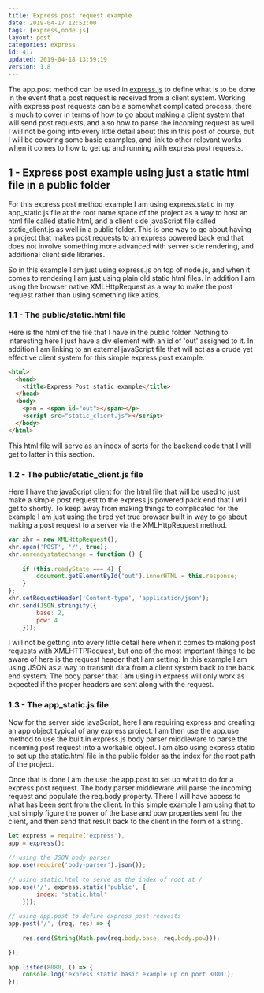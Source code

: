 ```yaml
---
title: Express post request example
date: 2019-04-17 12:52:00
tags: [express,node.js]
layout: post
categories: express
id: 417
updated: 2019-04-18 13:59:19
version: 1.8
---
```


The app.post method can be used in [express.js](https://expressjs.com/) to define what is to be done in the event that a post request is received from a client system. Working with express post requests can be a somewhat complicated process, there is much to cover in terms of how to go about making a client system that will send post requests, and also how to parse the incoming request as well. I will not be going into every little detail about this in this post of course, but I will be covering some basic examples, and link to other relevant works when it comes to how to get up and running with express post requests.

<!-- more -->

## 1 - Express post example using just a static html file in a public folder

For this express post method example I am using express.static in my app_static.js file at the root name space of the project as a way to host an html file called static.html, and a client side javaScript file called static_client.js as well in a public folder. This is one way to go about having a project that makes post requests to an express powered back end that does not involve something more advanced with server side rendering, and additional client side libraries. 

So in this example I am just using express.js on top of node.js, and when it comes to rendering I am just using plain old static html files. In addition I am using the browser native XMLHttpRequest as a way to make the post request rather than using something like axios.

### 1.1 - The public/static.html file

Here is the html of the file that I have in the public folder. Nothing to interesting here I just have a div element with an id of 'out' assigned to it. In addition I am linking to an external javaScript file that will act as a crude yet effective client system for this simple express post example.

```html
<html>
  <head>
    <title>Express Post static example</title>
  </head>
  <body>
    <p>n = <span id="out"></span></p>
    <script src="static_client.js"></script>
  </body>
</html>
```

This html file will serve as an index of sorts for the backend code that I will get to latter in this section.

### 1.2 - The public/static_client.js file

Here I have the javaScript client for the html file that will be used to just make a simple post request to the express.js powered pack end that I will get to shortly. To keep away from making things to complicated for the example I am just using the tired yet true browser built in way to go about making a post request to a server via the XMLHttpRequest method.

```js
var xhr = new XMLHttpRequest();
xhr.open('POST', '/', true);
xhr.onreadystatechange = function () {
 
    if (this.readyState === 4) {
        document.getElementById('out').innerHTML = this.response;
    }
};
xhr.setRequestHeader('Content-type', 'application/json');
xhr.send(JSON.stringify({
        base: 2,
        pow: 4
    }));
```

I will not be getting into every little detail here when it comes to making post requests with XMLHTTPRequest, but one of the most important things to be aware of here is the request header that I am setting. In this example I am using JSON as a way to transmit data from a client system back to the back end system. The body parser that I am using in express will only work as expected if the proper headers are sent along with the request.

### 1.3 - The app_static.js file

Now for the server side javaScript, here I am requiring express and creating an app object typical of any express project. I am then use the app.use method to use the built in express.js body parser middleware to parse the incoming post request into a workable object. I am also using express.static to set up the static.html file in the public folder as the index for the root path of the project.

Once that is done I am the use the app.post to set up what to do for a express post request. The body parser middleware will parse the incoming request and populate the req.body property. There I will have access to what has been sent from the client. In this simple example I am using that to just simply figure the power of the base and pow properties sent fro the client, and then send that result back to the client in the form of a string.

```js
let express = require('express'),
app = express();
 
// using the JSON body parser
app.use(require('body-parser').json());
 
// using static.html to serve as the index of root at /
app.use('/', express.static('public', {
        index: 'static.html'
    }));
 
// using app.post to define express post requests
app.post('/', (req, res) => {
 
    res.send(String(Math.pow(req.body.base, req.body.pow)));

});
 
app.listen(8080, () => {
    console.log('express static basic example up on port 8080');
});
```
